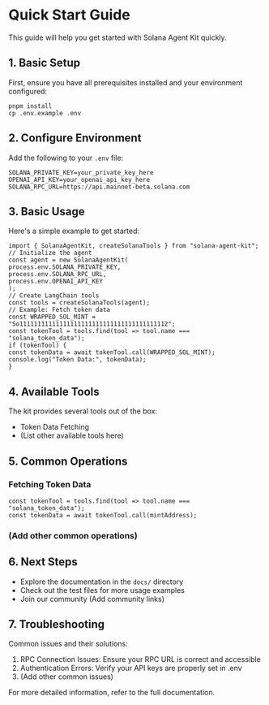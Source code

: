 # Quick Start Guide

This guide will help you get started with Solana Agent Kit quickly.

## 1. Basic Setup

First, ensure you have all prerequisites installed and your environment configured:
```
pnpm install
cp .env.example .env
```


## 2. Configure Environment

Add the following to your `.env` file:
```
SOLANA_PRIVATE_KEY=your_private_key_here
OPENAI_API_KEY=your_openai_api_key_here
SOLANA_RPC_URL=https://api.mainnet-beta.solana.com
```


## 3. Basic Usage

Here's a simple example to get started:
```
import { SolanaAgentKit, createSolanaTools } from "solana-agent-kit";
// Initialize the agent
const agent = new SolanaAgentKit(
process.env.SOLANA_PRIVATE_KEY,
process.env.SOLANA_RPC_URL,
process.env.OPENAI_API_KEY
);
// Create LangChain tools
const tools = createSolanaTools(agent);
// Example: Fetch token data
const WRAPPED_SOL_MINT = "So11111111111111111111111111111111111111112";
const tokenTool = tools.find(tool => tool.name === "solana_token_data");
if (tokenTool) {
const tokenData = await tokenTool.call(WRAPPED_SOL_MINT);
console.log("Token Data:", tokenData);
}
```


## 4. Available Tools

The kit provides several tools out of the box:
- Token Data Fetching
- (List other available tools here)

## 5. Common Operations

### Fetching Token Data
```
const tokenTool = tools.find(tool => tool.name === "solana_token_data");
const tokenData = await tokenTool.call(mintAddress);
```

### (Add other common operations)

## 6. Next Steps

- Explore the documentation in the `docs/` directory
- Check out the test files for more usage examples
- Join our community (Add community links)

## 7. Troubleshooting

Common issues and their solutions:
1. RPC Connection Issues: Ensure your RPC URL is correct and accessible
2. Authentication Errors: Verify your API keys are properly set in .env
3. (Add other common issues)

For more detailed information, refer to the full documentation.